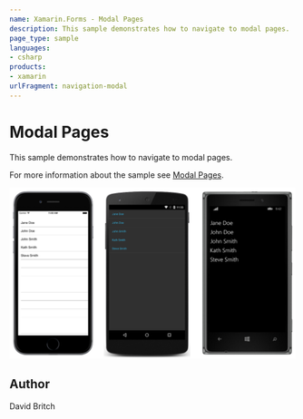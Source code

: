 ```yaml
---
name: Xamarin.Forms - Modal Pages
description: This sample demonstrates how to navigate to modal pages.
page_type: sample
languages:
- csharp
products:
- xamarin
urlFragment: navigation-modal
---
```

# Modal Pages

This sample demonstrates how to navigate to modal pages.

For more information about the sample see [Modal Pages](http://developer.xamarin.com/guides/cross-platform/xamarin-forms/user-interface/navigation/modal/).

![Modal Pages application screenshot](Screenshots/01All.png "Modal Pages application screenshot")

## Author

David Britch
